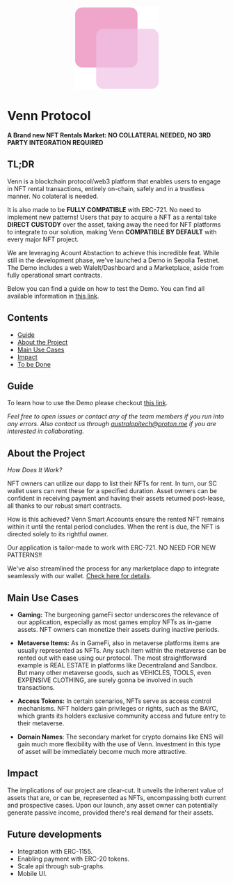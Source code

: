 <p align="center">
  <img 
   src="https://github.com/australopitech/venn-protocol/blob/main/dapp/public/android-chrome-192x192.png?raw=true" alt="logo"/>
</p>

# Venn Protocol 
**A Brand new NFT Rentals Market: NO COLLATERAL NEEDED, NO 3RD PARTY INTEGRATION REQUIRED**

## TL;DR

Venn is a blockchain protocol/web3 platform that enables users to engage in NFT rental transactions, entirely on-chain, safely and in a trustless manner. No colateral is needed.

It is also made to be **FULLY COMPATIBLE** with ERC-721. No need to implement new patterns! Users that pay to acquire a NFT as a rental take **DIRECT CUSTODY** over the asset, taking away the need for NFT platforms to integrate to our solution, making Venn **COMPATIBLE BY DEFAULT** with every major NFT project.

We are leveraging Acount Abstaction to achieve this incredible feat. While still in the development phase, we've launched a Demo in Sepolia Testnet. The Demo includes a web Walelt/Dashboard and a Marketplace, aside from fully operational smart contracts. 

Below you can find a guide on how to test the Demo. You can find all available information in [this link](https://pbfranceschin.gitbook.io/venn/).

## Contents
- [Guide](https://github.com/pbfranceschin/r-wallet-base-3/tree/main#guide)
- [About the Project](https://github.com/pbfranceschin/r-wallet-base-3/tree/main#about-the-project)
- [Main Use Cases](https://github.com/pbfranceschin/r-wallet-base-3/tree/main#main-use-cases)
- [Impact](https://github.com/pbfranceschin/r-wallet-base-3/tree/main#impact)
- [To be Done](https://github.com/pbfranceschin/r-wallet-base-3/tree/main#to-be-done)

## Guide
To learn how to use the Demo please checkout [this link](https://pbfranceschin.gitbook.io/venn/overview/guides).

*Feel free to open issues or contact any of the team members if you run into any errors. Also contact us through australopitech@proton.me if you are interested in collaborating.*


## About the Project

*How Does It Work?*

NFT owners can utilize our dapp to list their NFTs for rent. In turn, our SC wallet users can rent these for a specified duration. Asset owners can be confident in receiving payment and having their assets returned post-lease, all thanks to our robust smart contracts.

How is this achieved? Venn Smart Accounts ensure the rented NFT remains within it until the rental period concludes. When the rent is due, the NFT is directed solely to its rightful owner.

Our application is tailor-made to work with ERC-721. NO NEED FOR NEW PATTERNS!!

We've also streamlined the process for any marketplace dapp to integrate seamlessly with our wallet. [Check here for details](https://github.com/pbfranceschin/r-wallet-base-3/tree/main/blockchain#compatibility).


## Main Use Cases

- **Gaming:** The burgeoning gameFi sector underscores the relevance of our application, especially as most games employ NFTs as in-game assets. NFT owners can monetize their assets during inactive periods.

- **Metaverse Items:** As in GameFi, also in metaverse platforms items are usually represented as NFTs. Any such item within the metaverse can be rented out with ease using our protocol. The most straightforward example is REAL ESTATE in platforms like Decentraland and Sandbox. But many other metaverse goods, such as VEHICLES, TOOLS, even EXPENSIVE CLOTHING, are surely gonna be involved in such transactions.

- **Access Tokens:** In certain scenarios, NFTs serve as access control mechanisms. NFT holders gain privileges or rights, such as the BAYC, which grants its holders exclusive community access and future entry to their metaverse.

- **Domain Names**: The secondary market for crypto domains like ENS will gain much more flexibility with the use of Venn. Investment in this type of asset will be immediately become much more attractive.

## Impact

The implications of our project are clear-cut. It unveils the inherent value of assets that are, or can be, represented as NFTs, encompassing both current and prospective cases. Upon our launch, any asset owner can potentially generate passive income, provided there's real demand for their assets.

## Future developments

- Integration with ERC-1155.
- Enabling payment with ERC-20 tokens.
- Scale api through sub-graphs.
- Mobile UI.
